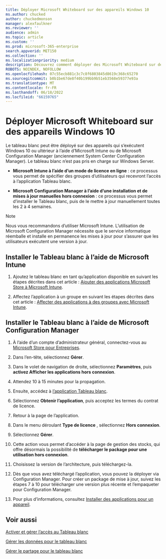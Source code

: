 ```yaml
---
title: Déployer Microsoft Whiteboard sur des appareils Windows 10
ms.author: chucked
author: chuckedmonson
manager: alexfaulkner
ms.reviewer: ''
audience: admin
ms.topic: article
ms.custom: ''
ms.prod: microsoft-365-enterprise
search.appverid: MET150
ms.collection: ''
ms.localizationpriority: medium
description: Découvrez comment déployer des Microsoft Whiteboard sur des appareils exécutant Windows 10 ou versions ultérieures.
ROBOTS: NOINDEX, NOFOLLOW
ms.openlocfilehash: 07c55ecb881c3c7c8f6803845d8619c368c65270
ms.sourcegitcommit: b0b1be67de8f40b199bb9b51eb3568e59377e93a
ms.translationtype: MT
ms.contentlocale: fr-FR
ms.lasthandoff: 06/18/2022
ms.locfileid: "66159765"
---
```

# <a name="deploy-microsoft-whiteboard-on-windows-10-devices"></a>Déployer Microsoft Whiteboard sur des appareils Windows 10

Le tableau blanc peut être déployé sur des appareils qui s’exécutent Windows 10 ou ultérieur à l’aide d’Microsoft Intune ou de Microsoft Configuration Manager (anciennement System Center Configuration Manager). Le tableau blanc n’est pas pris en charge sur Windows Server.

- **Microsoft Intune à l’aide d’un mode de licence en ligne** : ce processus vous permet de spécifier des groupes d’utilisateurs qui recevront l’accès à l’application Tableau blanc.

- **Microsoft Configuration Manager à l’aide d’une installation et de mises à jour manuelles hors connexion** : ce processus vous permet d’installer le Tableau blanc, puis de le mettre à jour manuellement toutes les 2 à 4 semaines.

>[!NOTE]
> Nous vous recommandons d’utiliser Microsoft Intune. L’utilisation de Microsoft Configuration Manager nécessite que le service informatique réemballe et installe en permanence les mises à jour pour s’assurer que les utilisateurs exécutent une version à jour.

## <a name="install-whiteboard-using-microsoft-intune"></a>Installer le Tableau blanc à l’aide de Microsoft Intune

1. Ajoutez le tableau blanc en tant qu’application disponible en suivant les étapes décrites dans cet article : [Ajouter des applications Microsoft Store à Microsoft Intune](/mem/intune/apps/store-apps-windows).

2. Affectez l’application à un groupe en suivant les étapes décrites dans cet article : [Affecter des applications à des groupes avec Microsoft Intune](/mem/intune/apps/apps-deploy).

## <a name="install-whiteboard-using-microsoft-configuration-manager"></a>Installer le Tableau blanc à l’aide de Microsoft Configuration Manager

1. À l’aide d’un compte d’administrateur général, connectez-vous au [Microsoft Store pour Entreprises](https://businessstore.microsoft.com).

2. Dans l’en-tête, sélectionnez **Gérer**.

3. Dans le volet de navigation de droite, sélectionnez **Paramètres**, puis **activez Afficher les applications hors connexion**.

4. Attendez 10 à 15 minutes pour la propagation.

5. Ensuite, accédez à [l’application Tableau blanc](https://businessstore.microsoft.com/store/details/microsoft-whiteboard/9mspc6mp8fm4).

6. Sélectionnez **Obtenir l’application**, puis acceptez les termes du contrat de licence.

7. Retour à la page de l’application.

8. Dans le menu déroulant **Type de licence** , sélectionnez **Hors connexion**.

9. Sélectionnez **Gérer**.

10. Cette action vous permet d’accéder à la page de gestion des stocks, qui offre désormais la possibilité de **télécharger le package pour une utilisation hors connexion**.

11. Choisissez la version de l’architecture, puis téléchargez-la.

12. Dès que vous avez téléchargé l’application, vous pouvez la déployer via Configuration Manager. Pour créer un package de mise à jour, suivez les étapes 7 à 10 pour télécharger une version plus récente et l’empaqueter pour Configuration Manager.

13. Pour plus d’informations, consultez [Installer des applications pour un appareil](/mem/configmgr/apps/deploy-use/install-app-for-device).

## <a name="see-also"></a>Voir aussi

[Activer et gérer l’accès au Tableau blanc](enable-whiteboard-access-organizations.md)

[Gérer les données pour le tableau blanc](manage-data-organizations.md)

[Gérer le partage pour le tableau blanc](manage-sharing-organizations.md)

